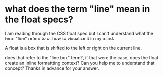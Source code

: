 
# what does the term "line" mean in the float specs?

I am reading through the CSS float spec but I can't understand what the term "line" refers to or how to visualize it in my mind.

A float is a box that is shifted to the left or right on the current line.

does that refer to the "line box" term?, if that were the case, does the float create an inline formattting context?
Can you help me to understand that concept?
Thanks in advance for your answer.

        